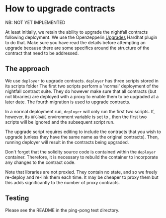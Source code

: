 # How to upgrade contracts

NB: NOT YET IMPLEMENTED

At least initially, we retain the ability to upgrade the nightfall contracts following deployment.
We use the Openzeppelin [Upgrades](https://docs.openzeppelin.com/upgrades-plugins/1.x/) Hardhat plugin
to do that.  Make sure you have read the details before attempting an upgrade because there are some
specifics around the structure of the contract that need to be addressed.

## The approach

We use `deployer` to upgrade contracts. `deployer` has three scripts stored in its scripts folder
The first two scripts perform a 'normal' deployment of the nightfall contract suite. They
do however make sure that all contracts (but not libraries) are deployed with a proxy to enable them to
be upgraded at a later date. The fourth migration is used to upgrade contracts.

In a normal deployment run, `deployer` will only run the first two scripts. If, however, its
`UPGRADE` environment variable is set to <anything at all>, then the first two scripts will be ignored
and the subsequent script run.

The upgrade script requires editing to include the contracts that you wish to upgrade (unless they have
the same name as the original contracts). Then, running deployer will result in the contracts being upgraded.

Don't forget that the solidity source code is contained within the `deployer` container. Therefore, it is necessary
to rebuild the container to incorporate any changes to the contract code.

Note that libraries are not proxied. They contain no state, and so we freely re-deploy and re-link them each time.
It may be cheaper to proxy them but this adds significantly to the number of proxy contracts.

## Testing

Please see the README in the ping-pong test directory.
